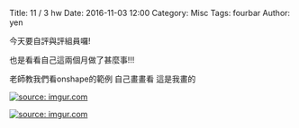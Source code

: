 Title: 11 / 3 hw
Date: 2016-11-03 12:00
Category: Misc
Tags: fourbar
Author: yen




<!-- PELICAN_END_SUMMARY -->
今天要自評與評組員囉!

也是看看自己這兩個月做了甚麼事!!!

老師教我們看onshape的範例  自己畫畫看 這是我畫的

<a href="http://imgur.com/6OEwGIS"><img src="http://i.imgur.com/6OEwGIS.png" title="source: imgur.com" /></a>

<a href="http://imgur.com/7OVkCrJ"><img src="http://i.imgur.com/7OVkCrJ.jpg" title="source: imgur.com" /></a>
